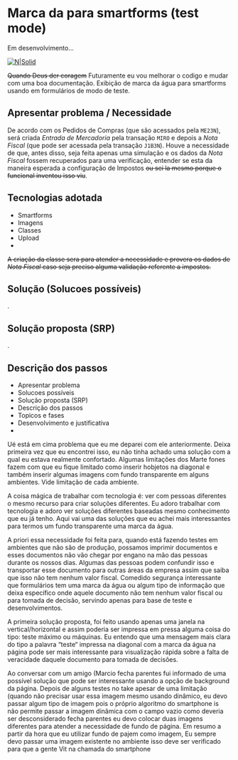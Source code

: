 # Marca da para smartforms (test mode) #

Em desenvolvimento...

[![N|Solid](https://wiki.scn.sap.com/wiki/download/attachments/1710/ABAP%20Development.png?version=1&modificationDate=1446673897000&api=v2)](https://www.sap.com/brazil/developer.html)

~~Quando Deus der coragem~~ Futuramente eu vou melhorar o codigo e mudar com uma boa documentação.
Exibição de marca da água para smartforms usando em formulários de modo de teste.

## Apresentar problema / Necessidade ##
De acordo com os Pedidos de Compras (que são acessados pela `ME23N`), será criada _Entrada de Mercadoria_ pela transação `MIRO` e depois a _Nota Fiscal_ (que pode ser acessada pela transação `J1B3N`). Houve a necessidade de que, antes disso, seja feita apenas uma simulação e os dados da _Nota Fiscal_ fossem recuperados para uma verificação, entender se esta da maneira esperada a configuração de Impostos ~~ou sei la mesmo porque o funcional inventou isso viu~~.

## Tecnologias adotada ##
- Smartforms
- Imagens
- Classes
- Upload
- 
~~A criação da classe sera para atender a necessidade e provera os dados de _Nota Fiscal_ caso seja preciso alguma validação referente a impostos.~~

## Solução (Solucoes possíveis) ##
.


## Solução proposta (SRP) ##
.

## Descrição dos passos ##



- Apresentar problema
- Solucoes possíveis
- Solução proposta (SRP)
- Descrição dos passos
- Topicos e fases
- Desenvolvimento e justificativa
- 

Ué está em cima problema que eu me deparei com ele anteriormente. Deixa primeira vez que eu encontrei isso, eu não tinha achado uma solução com a qual eu estava realmente confortado. Algumas limitações dos Marte fones fazem com que eu fique limitado como inserir hobjetos na diagonal e também inserir algumas imagens com fundo transparente em alguns ambientes. Vide limitação de cada ambiente. 

A coisa mágica de trabalhar com tecnologia é: ver com pessoas diferentes o mesmo recurso para criar soluções diferentes. Eu adoro trabalhar com tecnologia e adoro ver soluções diferentes baseadas mesmo conhecimento que eu já tenho. Aqui vai uma das soluções que eu achei mais interessantes para termos um fundo transparente uma marca da água.


A priori essa necessidade foi feita para, quando está fazendo testes em ambientes que não são de produção, possamos imprimir documentos e esses documentos não vão chegar por engano na mão das pessoas durante os nossos dias. Algumas das pessoas podem confundir isso e transportar esse documento para outras áreas da empresa assim que saiba que isso não tem nenhum valor fiscal. Comedido segurança interessante que formulários tem uma marca da água ou algum tipo de informação que deixa específico onde aquele documento não tem nenhum valor fiscal ou para tomada de decisão, servindo apenas para base de teste e desenvolvimentos.


A primeira solução proposta, foi feito usando apenas uma janela na vertical/horizontal e assim poderia ser impressa em pressa alguma coisa do tipo: teste máximo ou máquinas. Eu entendo que uma mensagem mais clara do tipo a palavra “teste“ impressa na diagonal com a marca da água na página pode ser mais interessante para visualização rápida sobre a falta de veracidade daquele documento para tomada de decisões.


Ao conversar com um amigo (Marcio fecha parentes fui informado de uma possível solução que pode ser interessante usando a opção de background da página. Depois de alguns testes no take apesar de uma limitação (quando não precisar usar essa imagem mesmo usando dinâmico, eu devo passar algum tipo de imagem pois o próprio algoritmo do smartphone is não permite passar a imagem dinâmica com o campo vazio como deveria ser desconsiderado fecha parentes eu devo colocar duas imagens diferentes para atender a necessidade de fundo de página. Em resumo a partir da hora que eu utilizar fundo de pajem como imagem, Eu sempre devo passar uma imagem existente no ambiente isso deve ser verificado para que a gente Vit na chamada do smartphone
